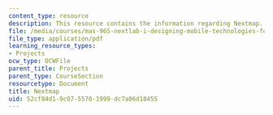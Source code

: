 ```yaml
---
content_type: resource
description: This resource contains the information regarding Nextmap.
file: /media/courses/mas-965-nextlab-i-designing-mobile-technologies-for-the-next-billion-users-fall-2008/52cf84d19c0755701999dc7a06d18455_MITMAS_965F08_nextmap_final.pdf
file_type: application/pdf
learning_resource_types:
- Projects
ocw_type: OCWFile
parent_title: Projects
parent_type: CourseSection
resourcetype: Document
title: Nextmap
uid: 52cf84d1-9c07-5570-1999-dc7a06d18455
---
```

